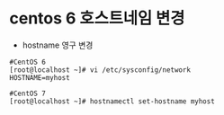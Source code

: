 # centos 6 호스트네임 변경
- hostname 영구 변경
```
#CentOS 6
[root@localhost ~]# vi /etc/sysconfig/network
HOSTNAME=myhost

#CentOS 7
[root@localhost ~]# hostnamectl set-hostname myhost
```